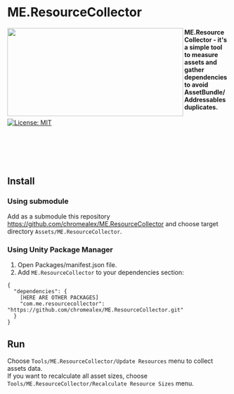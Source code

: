 # ME.ResourceCollector

<img src="https://github.com/chromealex/ME.ResourceCollector/blob/Docs/ME-ResourceCollector.gif?raw=true" width="400px" height="200px" align="left" />
<div><h4>ME.ResourceCollector - it's a simple tool to measure assets and gather dependencies to avoid AssetBundle/Addressables duplicates.</h4></div>

[![License: MIT](https://img.shields.io/badge/License-MIT-brightgreen.svg)](https://github.com/chromealex/ecs/blob/master/LICENSE)

<br>
<br>
<br>
<br>

## Install

### Using submodule

Add as a submodule this repository https://github.com/chromealex/ME.ResourceCollector and choose target directory ```Assets/ME.ResourceCollector```.

### Using Unity Package Manager

1. Open Packages/manifest.json file.
2. Add ```ME.ResourceCollector``` to your dependencies section:
```
{
  "dependencies": {
    [HERE ARE OTHER PACKAGES]
    "com.me.resourcecollector": "https://github.com/chromealex/ME.ResourceCollector.git"
  }
}
```

## Run

Choose ```Tools/ME.ResourceCollector/Update Resources``` menu to collect assets data.<br>
If you want to recalculate all asset sizes, choose ```Tools/ME.ResourceCollector/Recalculate Resource Sizes``` menu.
